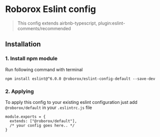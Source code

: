# Roborox Eslint config

> This config extends airbnb-typescript, plugin:eslint-comments/recommended

## Installation

### 1. Install npm module

Run following command with terminal

```
npm install eslint@^6.0.0 @roborox/eslint-config-default --save-dev
```	

### 2. Applying

To apply this config to your existing eslint configuration just add `@roborox/default` in
your `.eslintrc.js` file

```
module.exports = {
  extends: ["@roborox/default"],
  /* your config goes here.. */
}
```
